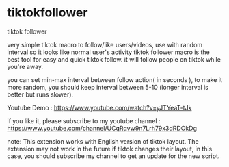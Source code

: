# tiktokfollower
tiktok follower

very simple tiktok macro to follow/like users/videos, use with random interval so it looks like normal user's activity tiktok follower macro is the best tool for easy and quick tiktok follow. it will follow people on tiktok while you're away.

you can set min-max interval between follow action( in seconds ), to make it more random, you should keep interval between 5-10 (longer interval is better but runs slower).

Youtube Demo : 
https://www.youtube.com/watch?v=yJTYeaT-tJk

if you like it, please subscribe to my youtube channel :
https://www.youtube.com/channel/UCqRqvw9n7Lrh79x3dRDOkDg

note:
This extension works with English version of tiktok layout. The extension may not work in the future if tiktok changes their layout, in this case, you should subscribe my channel to get an update for the new script.
